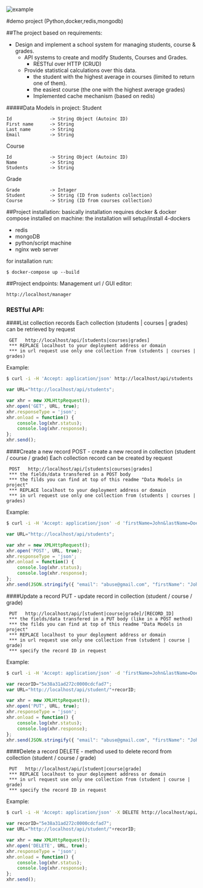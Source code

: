 ![example](https://st4.depositphotos.com/12141488/20550/v/450/depositphotos_205505540-stock-illustration-scratched-textured-example-stamp-seal.jpg)

#demo project (Python,docker,redis,mongodb)

##The project based on requirements:

* Design and implement a school system for managing students, course & grades.
    - API systems to create and modify Students, Courses and Grades.
        - RESTful over HTTP (CRUD)
    - Provide statistical calculations over this data.
        - the student with the highest average in courses (limited to  return one of them).
        - the easiest course (the one with the highest average grades)
        - Implemented cache mechanism (based on redis)

    
#####Data Models in project:
Student

    Id              -> String Object (Autoinc ID)
    First name      -> String
    Last name       -> String
    Email           -> String
    
Course
    
    Id              -> String Object (Autoinc ID)
    Name            -> String
    Students        -> String

Grade

    Grade           -> Intager
    Student         -> String (ID from sudents collection)     
    Course          -> String (ID from courses collection)


##Project installation:
basically installation requires docker & docker compose installed on machine:
the installation will setup/install 4-dockers
* redis
* mongoDB
* python/script machine
* nginx web server

for installation run:
```shell script
$ docker-compose up --build
``` 
##Project endpoints:
Management url / GUI editor:

    http://localhost/manager
    
### RESTful API:
####List collection records
Each collection (students | courses | grades) can be retrieved by request

     GET   http://localhost/api/[students|courses|grades]
     *** REPLACE localhost to your deployment address or domain
     *** in url request use only one collection from (students | courses | grades)
  
Example:
```sh
$ curl -i -H 'Accept: application/json' http://localhost/api/students
```  
```js
var URL="http://localhost/api/students";

var xhr = new XMLHttpRequest();
xhr.open('GET', URL, true);
xhr.responseType = 'json';
xhr.onload = function() {
	console.log(xhr.status);
	console.log(xhr.response);
};
xhr.send();
```
####Create a new record
POST - create a new record in collection
(student / course / grade)
Each collection record can be created by request

     POST   http://localhost/api/[students|courses|grades]
     *** the fields/data transfered in a POST body
     *** the filds you can find at top of this readme "Data Models in project"
     *** REPLACE localhost to your deployment address or domain
     *** in url request use only one collection from (students | courses | grades)
  
Example:
```sh
$ curl -i -H 'Accept: application/json' -d 'firstName=John&lastName=Doe&email=abuse@gmail.com' http://localhost/api/students
```  
```js
var URL="http://localhost/api/students";

var xhr = new XMLHttpRequest();
xhr.open('POST', URL, true);
xhr.responseType = 'json';
xhr.onload = function() {
	console.log(xhr.status);
	console.log(xhr.response);
};
xhr.send(JSON.stringify({ "email": "abuse@gmail.com", "firstName": "John","lastName": "Doe" }));

```

####Update a record
PUT - update record in collection
(student / course / grade)

     PUT   http://localhost/api/[student|course|grade]/[RECORD_ID]
     *** the fields/data transfered in a PUT body (like in a POST method)
     *** the filds you can find at top of this readme "Data Models in project"
     *** REPLACE localhost to your deployment address or domain
     *** in url request use only one collection from (student | course | grade)
     *** specify the record ID in request
  
Example:
```sh
$ curl -i -H 'Accept: application/json' -d 'firstName=John&lastName=Doe&email=abuse@gmail.com' http://localhost/api/student/5e38a31ad272c0000cdcfad7
```  
```js
var recorID="5e38a31ad272c0000cdcfad7";
var URL="http://localhost/api/student/"+recorID;

var xhr = new XMLHttpRequest();
xhr.open('PUT', URL, true);
xhr.responseType = 'json';
xhr.onload = function() {
	console.log(xhr.status);
	console.log(xhr.response);
};
xhr.send(JSON.stringify({ "email": "abuse@gmail.com", "firstName": "John","lastName": "Doe" }));

```


####Delete a record
DELETE - method used to delete record from collection
(student / course / grade)

     PUT   http://localhost/api/[student|course|grade]
     *** REPLACE localhost to your deployment address or domain
     *** in url request use only one collection from (student | course | grade)
     *** specify the record ID in request
  
Example:
```sh
$ curl -i -H 'Accept: application/json' -X DELETE http://localhost/api/student/5e38a31ad272c0000cdcfad7
```  
```js
var recorID="5e38a31ad272c0000cdcfad7";
var URL="http://localhost/api/student/"+recorID;

var xhr = new XMLHttpRequest();
xhr.open('DELETE', URL, true);
xhr.responseType = 'json';
xhr.onload = function() {
	console.log(xhr.status);
	console.log(xhr.response);
};
xhr.send();

```
